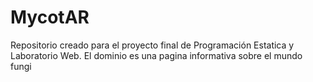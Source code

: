 # MycotAR
Repositorio creado para el proyecto final de Programación Estatica y Laboratorio Web. El dominio es una pagina informativa sobre el mundo fungi
